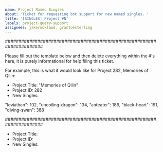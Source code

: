 ```yaml
---
name: Project Named Singles
about: 'Ticket for requesting bot support for new named singles. '
title: '[SINGLES] Project #N'
labels: project-query-support
assignees: jakerockland, grantoesterling
---
```


######################################################################

Please fill out the template below and then delete everything within the #'s here, it is purely informational for help filing this ticket.

For example, this is what it would look like for Project 282, Memories of Qilin:

- Project Title: "Memories of Qilin"
- Project ID: 282
- New Singles: 

"leviathan": 102,
"uncoiling-dragon": 134,
"anteater": 189,
"black-heart": 191,
"diving-swan": 388

######################################################################

- Project Title:
- Project ID:
- New Singles:
